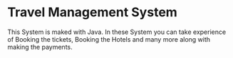 # Travel Management System

This System is maked with Java.
In these System you can take experience of Booking the tickets, Booking the Hotels and many more along with making the payments.
